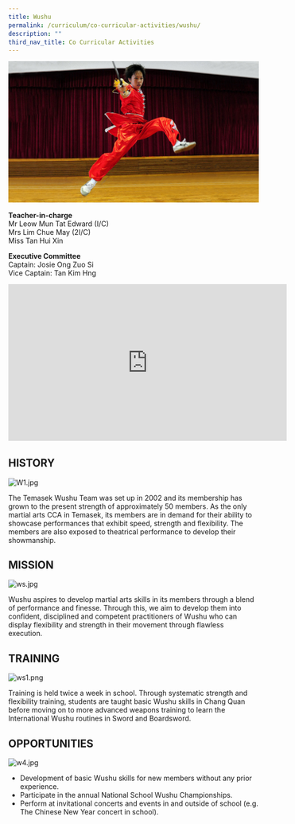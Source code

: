 ```yaml
---
title: Wushu
permalink: /curriculum/co-curricular-activities/wushu/
description: ""
third_nav_title: Co Curricular Activities
---
```

![banner-wushu.jpg](/images/banner-wushu.jpg)

**Teacher-in-charge**  
Mr Leow Mun Tat Edward (I/C)  
Mrs Lim Chue May (2I/C)  
Miss Tan Hui Xin  
  
**Executive Committee**  
Captain: Josie Ong Zuo Si  
Vice Captain: Tan Kim Hng

<iframe width="560" height="315" src="https://www.youtube.com/embed/SihpMaszJsU" title="YouTube video player" frameborder="0" allow="accelerometer; autoplay; clipboard-write; encrypted-media; gyroscope; picture-in-picture" allowfullscreen></iframe>

HISTORY
-------

![W1.jpg](https://temaseksec.moe.edu.sg/qql/slot/u187/CCA/W1.jpg)

  

The Temasek Wushu Team was set up in 2002 and its membership has grown to the present strength of approximately 50 members. As the only martial arts CCA in Temasek, its members are in demand for their ability to showcase performances that exhibit speed, strength and flexibility. The members are also exposed to theatrical performance to develop their showmanship.   

MISSION
-------

![ws.jpg](https://temaseksec.moe.edu.sg/qql/slot/u187/CCA/ws.jpg)  

Wushu aspires to develop martial arts skills in its members through a blend of performance and finesse. Through this, we aim to develop them into confident, disciplined and competent practitioners of Wushu who can display flexibility and strength in their movement through flawless execution.   

TRAINING
--------

![ws1.png](https://temaseksec.moe.edu.sg/qql/slot/u187/CCA/ws1.png)

  

Training is held twice a week in school. Through systematic strength and flexibility training, students are taught basic Wushu skills in Chang Quan before moving on to more advanced weapons training to learn the International Wushu routines in Sword and Boardsword.   

OPPORTUNITIES
-------------

![w4.jpg](https://temaseksec.moe.edu.sg/qql/slot/u187/CCA/w4.jpg)

*   Development of basic Wushu skills for new members without any prior experience.
*   Participate in the annual National School Wushu Championships. 
*   Perform at invitational concerts and events in and outside of school (e.g. The Chinese New Year concert in school).